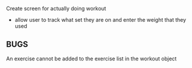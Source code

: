 Create screen for actually doing workout
- allow user to track what set they are on and enter the weight that they used

## BUGS
An exercise cannot be added to the exercise list in the workout object
